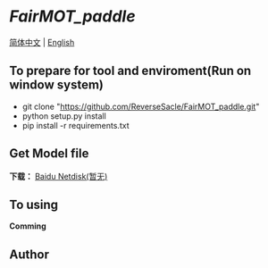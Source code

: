 **_FairMOT_paddle_**
===
[简体中文](https://github.com/ReverseSacle/FairMOT_paddle/blob/main/README.md) | [English](https://github.com/ReverseSacle/FairMOT_paddle/blob/main/README_English.md)


To prepare for tool and enviroment(Run on window system)
---
* git clone "https://github.com/ReverseSacle/FairMOT_paddle.git"
* python setup.py install
* pip install -r requirements.txt

Get Model file
---
**下载：** [Baidu Netdisk(暂无)]()

To using
---
**Comming**

Author
---
